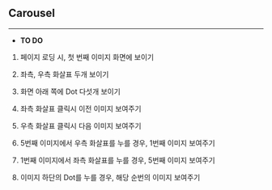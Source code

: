 ## Carousel
---

- <b>TO DO</b>
1. 페이지 로딩 시, 첫 번째 이미지 화면에 보이기

2. 좌측, 우측 화살표 두개 보이기

3. 화면 아래 쪽에 Dot 다섯개 보이기

4. 좌측 화살표 클릭시 이전 이미지 보여주기

5. 우측 화살표 클릭시 다음 이미지 보여주기

6. 5번째 이미지에서 우측 화살표를 누를 경우, 1번째 이미지 보여주기

7. 1번째 이미지에서 좌측 화살표를 누를 경우, 5번째 이미지 보여주기

8. 이미지 하단의 Dot를 누를 경우, 해당 순번의 이미지 보여주기